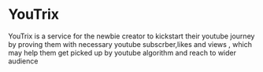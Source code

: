 # YouTrix
YouTrix is a service for the newbie creator to kickstart their youtube journey by proving them with necessary youtube subscrber,likes and views , which may help them get picked up by youtube algorithm and reach to wider audience
